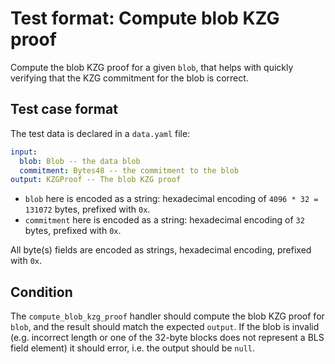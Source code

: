 # Test format: Compute blob KZG proof

Compute the blob KZG proof for a given `blob`, that helps with quickly verifying that the KZG commitment for the blob is correct.

## Test case format

The test data is declared in a `data.yaml` file:

```yaml
input:
  blob: Blob -- the data blob
  commitment: Bytes48 -- the commitment to the blob
output: KZGProof -- The blob KZG proof
```

- `blob` here is encoded as a string: hexadecimal encoding of `4096 * 32 = 131072` bytes, prefixed with `0x`.
- `commitment` here is encoded as a string: hexadecimal encoding of `32` bytes, prefixed with `0x`.

All byte(s) fields are encoded as strings, hexadecimal encoding, prefixed with `0x`.

## Condition

The `compute_blob_kzg_proof` handler should compute the blob KZG proof for `blob`, and the result should match the expected `output`. If the blob is invalid (e.g. incorrect length or one of the 32-byte blocks does not represent a BLS field element) it should error, i.e. the output should be `null`.
